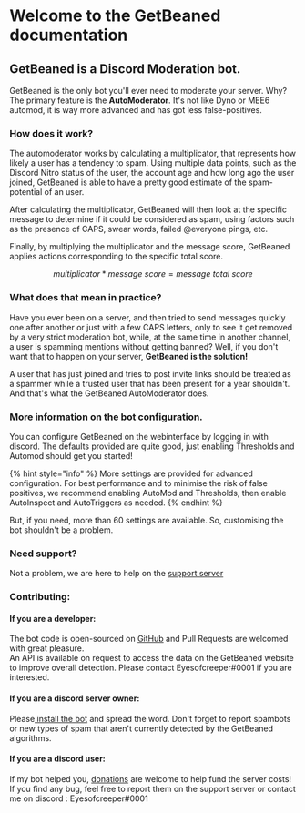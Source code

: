 # Welcome to the GetBeaned documentation

## GetBeaned is a Discord Moderation bot.

GetBeaned is the only bot you'll ever need to moderate your server. Why? The primary feature is the **AutoModerator**. It's not like Dyno or MEE6 automod, it is way more advanced and has got less false-positives.

### How does it work?

The automoderator works by calculating a multiplicator, that represents how likely a user has a tendency to spam. Using multiple data points, such as the Discord Nitro status of the user, the account age and how long ago the user joined, GetBeaned is able to have a pretty good estimate of the spam-potential of an user.

After calculating the multiplicator, GetBeaned will then look at the specific message to determine if it could be considered as spam, using factors such as the presence of CAPS, swear words, failed @everyone pings, etc.

Finally, by multiplying the multiplicator and the message score, GetBeaned applies actions corresponding to the specific total score.

$$
multiplicator * message\ score = message\ total\ score
$$

### What does that mean in practice?

Have you ever been on a server, and then tried to send messages quickly one after another or just with a few CAPS letters, only to see it get removed by a very strict moderation bot, while, at the same time in another channel, a user is spamming mentions without getting banned? Well, if you don't want that to happen on your server,  **GetBeaned is the solution!**

A user that has just joined and tries to post invite links should be treated as a spammer while a trusted user that has been present for a year shouldn't. And that's what the GetBeaned AutoModerator does.

### More information on the bot configuration.

You can configure GetBeaned on the webinterface by logging in with discord. The defaults provided are quite good, just enabling Thresholds and Automod should get you started!

{% hint style="info" %}
More settings are provided for advanced configuration. For best performance and to minimise the risk of false positives, we recommend enabling AutoMod and Thresholds, then enable AutoInspect and AutoTriggers as needed.
{% endhint %}

But, if you need, more than 60 settings are available. So, customising the bot shouldn't be a problem.

### Need support?

Not a problem, we are here to help on the [support server](https://discordapp.com/invite/cPbhK53)

### Contributing:

#### If you are a developer:

The bot code is open-sourced on [GitHub](https://github.com/getbeaned) and Pull Requests are welcomed with great pleasure.  
An API is available on request to access the data on the GetBeaned website to improve overall detection. Please contact Eyesofcreeper\#0001 if you are interested.

#### If you are a discord server owner:

Please[ install the bot](bot-documentation/tutorial-setting-up-your-server-for-the-first-time.md) and spread the word. Don't forget to report spambots or new types of spam that aren't currently detected by the GetBeaned algorithms.

#### If you are a discord user:

If my bot helped you, [donations](https://www.paypal.me/duckduckhunt) are welcome to help fund the server costs! If you find any bug, feel free to report them on the support server or contact me on discord : Eyesofcreeper\#0001

 



